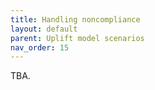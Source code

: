 ```yaml
---
title: Handling noncompliance
layout: default
parent: Uplift model scenarios
nav_order: 15
---
```


TBA.